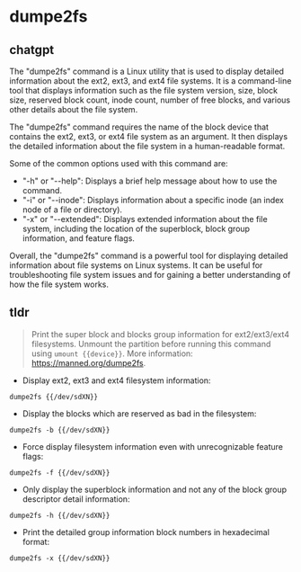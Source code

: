 # dumpe2fs 
## chatgpt 
The "dumpe2fs" command is a Linux utility that is used to display detailed information about the ext2, ext3, and ext4 file systems. It is a command-line tool that displays information such as the file system version, size, block size, reserved block count, inode count, number of free blocks, and various other details about the file system.

The "dumpe2fs" command requires the name of the block device that contains the ext2, ext3, or ext4 file system as an argument. It then displays the detailed information about the file system in a human-readable format.

Some of the common options used with this command are:

- "-h" or "--help": Displays a brief help message about how to use the command.
- "-i" or "--inode": Displays information about a specific inode (an index node of a file or directory).
- "-x" or "--extended": Displays extended information about the file system, including the location of the superblock, block group information, and feature flags.

Overall, the "dumpe2fs" command is a powerful tool for displaying detailed information about file systems on Linux systems. It can be useful for troubleshooting file system issues and for gaining a better understanding of how the file system works. 

## tldr 
 
> Print the super block and blocks group information for ext2/ext3/ext4 filesystems.
> Unmount the partition before running this command using `umount {{device}}`.
> More information: <https://manned.org/dumpe2fs>.

- Display ext2, ext3 and ext4 filesystem information:

`dumpe2fs {{/dev/sdXN}}`

- Display the blocks which are reserved as bad in the filesystem:

`dumpe2fs -b {{/dev/sdXN}}`

- Force display filesystem information even with unrecognizable feature flags:

`dumpe2fs -f {{/dev/sdXN}}`

- Only display the superblock information and not any of the block group descriptor detail information:

`dumpe2fs -h {{/dev/sdXN}}`

- Print the detailed group information block numbers in hexadecimal format:

`dumpe2fs -x {{/dev/sdXN}}`
